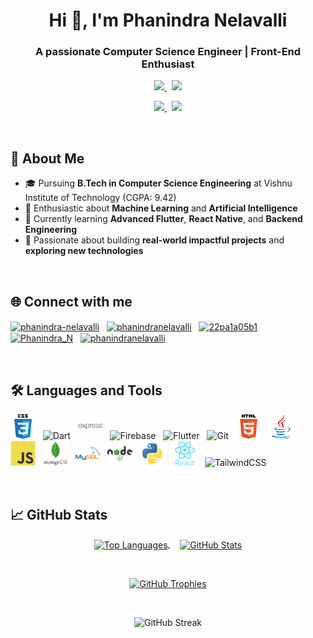 <h1 align="center">Hi 👋, I'm Phanindra Nelavalli</h1>
<h3 align="center">A passionate Computer Science Engineer | Front-End Enthusiast</h3>

<p align="center">
  <a href="mailto:nelavalliphanindra4@gmail.com">
    <img src="https://img.shields.io/badge/Email-nelavalliphanindra4@gmail.com-red?style=for-the-badge&logo=gmail" />
  </a>
  &nbsp;
  <a href="tel:9989494236">
    <img src="https://img.shields.io/badge/Phone-9989494236-blue?style=for-the-badge&logo=whatsapp" />
  </a>
</p>

<p align="center">
  <a href="https://www.linkedin.com/in/nelavalli-phanindra-b074a8255/" target="_blank">
    <img src="https://img.shields.io/badge/LinkedIn-Connect-blue?style=for-the-badge&logo=linkedin" />
  </a>
  &nbsp;
  <a href="https://github.com/Phanindra-Nelavalli" target="_blank">
    <img src="https://img.shields.io/badge/GitHub-Follow-black?style=for-the-badge&logo=github" />
  </a>
</p>

&nbsp;
&nbsp;
## 📜 About Me
- 🎓 Pursuing **B.Tech in Computer Science Engineering** at Vishnu Institute of Technology (CGPA: 9.42)
- 🤖 Enthusiastic about **Machine Learning** and **Artificial Intelligence**
- 🌱 Currently learning **Advanced Flutter**, **React Native**, and **Backend Engineering**
- 🚀 Passionate about building **real-world impactful projects** and **exploring new technologies**

&nbsp;
&nbsp;
## 🌐 Connect with me

<p align="left">
<a href="https://linkedin.com/in/phanindra-nelavalli-b074a8255/" target="blank"><img align="center" src="https://raw.githubusercontent.com/rahuldkjain/github-profile-readme-generator/master/src/images/icons/Social/linked-in-alt.svg" alt="phanindra-nelavalli" height="30" width="40" /></a>&nbsp;&nbsp;
<a href="https://instagram.com/phanindranelavalli" target="blank"><img align="center" src="https://raw.githubusercontent.com/rahuldkjain/github-profile-readme-generator/master/src/images/icons/Social/instagram.svg" alt="phanindranelavalli" height="30" width="40" /></a>&nbsp;&nbsp;
<a href="https://www.hackerrank.com/profile/22pa1a05b1" target="blank"><img align="center" src="https://raw.githubusercontent.com/rahuldkjain/github-profile-readme-generator/master/src/images/icons/Social/hackerrank.svg" alt="22pa1a05b1" height="30" width="40" /></a>&nbsp;&nbsp;
<a href="https://www.leetcode.com/Phanindra_N" target="blank"><img align="center" src="https://raw.githubusercontent.com/rahuldkjain/github-profile-readme-generator/master/src/images/icons/Social/leet-code.svg" alt="Phanindra_N" height="30" width="40" /></a>&nbsp;&nbsp;
<a href="https://auth.geeksforgeeks.org/user/phanindranelavalli" target="blank"><img align="center" src="https://raw.githubusercontent.com/rahuldkjain/github-profile-readme-generator/master/src/images/icons/Social/geeks-for-geeks.svg" alt="phanindranelavalli" height="30" width="40" /></a>&nbsp;&nbsp;
</p>



&nbsp;
&nbsp;
## 🛠 Languages and Tools

<p align="left">
  <img src="https://raw.githubusercontent.com/devicons/devicon/master/icons/css3/css3-original-wordmark.svg" alt="CSS3" width="40" height="40"/>&nbsp;&nbsp;
  <img src="https://www.vectorlogo.zone/logos/dartlang/dartlang-icon.svg" alt="Dart" width="40" height="40"/>&nbsp;&nbsp;
  <img src="https://raw.githubusercontent.com/devicons/devicon/master/icons/express/express-original-wordmark.svg" alt="Express" width="40" height="40"/>&nbsp;&nbsp;
  <img src="https://www.vectorlogo.zone/logos/firebase/firebase-icon.svg" alt="Firebase" width="40" height="40"/>&nbsp;&nbsp;
  <img src="https://www.vectorlogo.zone/logos/flutterio/flutterio-icon.svg" alt="Flutter" width="40" height="40"/>&nbsp;&nbsp;
  <img src="https://www.vectorlogo.zone/logos/git-scm/git-scm-icon.svg" alt="Git" width="40" height="40"/>&nbsp;&nbsp;
  <img src="https://raw.githubusercontent.com/devicons/devicon/master/icons/html5/html5-original-wordmark.svg" alt="HTML5" width="40" height="40"/>&nbsp;&nbsp;
  <img src="https://raw.githubusercontent.com/devicons/devicon/master/icons/java/java-original.svg" alt="Java" width="40" height="40"/>&nbsp;&nbsp;
  <img src="https://raw.githubusercontent.com/devicons/devicon/master/icons/javascript/javascript-original.svg" alt="JavaScript" width="40" height="40"/>&nbsp;&nbsp;
  <img src="https://raw.githubusercontent.com/devicons/devicon/master/icons/mongodb/mongodb-original-wordmark.svg" alt="MongoDB" width="40" height="40"/>&nbsp;&nbsp;
  <img src="https://raw.githubusercontent.com/devicons/devicon/master/icons/mysql/mysql-original-wordmark.svg" alt="MySQL" width="40" height="40"/>&nbsp;&nbsp;
  <img src="https://raw.githubusercontent.com/devicons/devicon/master/icons/nodejs/nodejs-original-wordmark.svg" alt="Node.js" width="40" height="40"/>&nbsp;&nbsp;
  <img src="https://raw.githubusercontent.com/devicons/devicon/master/icons/python/python-original.svg" alt="Python" width="40" height="40"/>&nbsp;&nbsp;
  <img src="https://raw.githubusercontent.com/devicons/devicon/master/icons/react/react-original-wordmark.svg" alt="React" width="40" height="40"/>&nbsp;&nbsp;
  <img src="https://www.vectorlogo.zone/logos/tailwindcss/tailwindcss-icon.svg" alt="TailwindCSS" width="40" height="40"/>
</p>



&nbsp;
&nbsp;
## 📈 GitHub Stats

<p align="center">
  <a href="https://github.com/Phanindra-Nelavalli">
    <img align="center" src="https://github-readme-stats.vercel.app/api/top-langs/?username=phanindra-nelavalli&layout=compact&theme=default" alt="Top Languages" />
  </a>
  &nbsp;&nbsp;&nbsp;
  <a href="https://github.com/Phanindra-Nelavalli">
    <img align="center" src="https://github-readme-stats.vercel.app/api?username=phanindra-nelavalli&show_icons=true&locale=en&theme=default" alt="GitHub Stats" />
  </a>
</p>

<br/>

<p align="center">
  <a href="https://github.com/ryo-ma/github-profile-trophy">
    <img src="https://github-profile-trophy.vercel.app/?username=phanindra-nelavalli&theme=flat" alt="GitHub Trophies" />
  </a>
</p>

<br/>

<p align="center">
  <img src="https://github-readme-streak-stats.herokuapp.com/?user=phanindra-nelavalli&theme=default" alt="GitHub Streak" />
</p>

